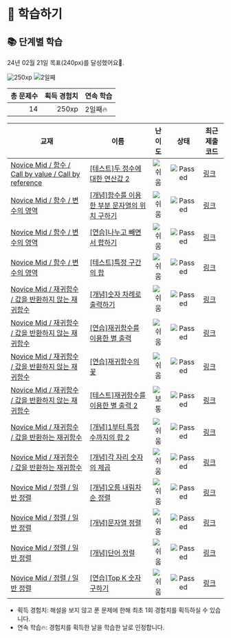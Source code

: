 # 📖 학습하기

## 📚 단계별 학습
24년 02월 21일 목표(240px)를 달성했어요🥳.

![250xp](https://img.shields.io/badge/EXP-250xp-%235cb85c.svg?for-the-badge)
![2일째](https://img.shields.io/badge/연속학습-2일째-%23E34F26.svg?for-the-badge)

|총 문제수|획득 경험치|연속 학습|
|---:|---:|---|
14|250xp|2일째🔥|

|교재|이름|난이도|상태|최근 제출 코드|
|---|---|:---:|:---:|---|
|[Novice Mid / 함수 / Call by value / Call by reference](https://www.codetree.ai/missions?missionId=5)|[[테스트]두 정수에 대한 연산값 2](https://www.codetree.ai/missions/5/problems/operational-values-for-two-integers-2)|![쉬움][easy]|![Passed][passed]|[링크](https://github.com/limhyeseong2da/codetree-TILs/blob/main/240221/%EB%91%90%20%EC%A0%95%EC%88%98%EC%97%90%20%EB%8C%80%ED%95%9C%20%EC%97%B0%EC%82%B0%EA%B0%92%202/operational-values-for-two-integers-2.cpp)|
|[Novice Mid / 함수 / 변수의 영역](https://www.codetree.ai/missions?missionId=5)|[[개념]함수를 이용한 부분 문자열의 위치 구하기](https://www.codetree.ai/missions/5/problems/find-the-location-of-a-substring-using-a-function)|![쉬움][easy]|![Passed][passed]|[링크](https://github.com/limhyeseong2da/codetree-TILs/blob/main/240221/%ED%95%A8%EC%88%98%EB%A5%BC%20%EC%9D%B4%EC%9A%A9%ED%95%9C%20%EB%B6%80%EB%B6%84%20%EB%AC%B8%EC%9E%90%EC%97%B4%EC%9D%98%20%EC%9C%84%EC%B9%98%20%EA%B5%AC%ED%95%98%EA%B8%B0/find-the-location-of-a-substring-using-a-function.cpp)|
|[Novice Mid / 함수 / 변수의 영역](https://www.codetree.ai/missions?missionId=5)|[[연습]나누고 빼면서 합하기](https://www.codetree.ai/missions/5/problems/divide-and-subtract-and-add-up)|![쉬움][easy]|![Passed][passed]|[링크](https://github.com/limhyeseong2da/codetree-TILs/blob/main/240221/%EB%82%98%EB%88%84%EA%B3%A0%20%EB%B9%BC%EB%A9%B4%EC%84%9C%20%ED%95%A9%ED%95%98%EA%B8%B0/divide-and-subtract-and-add-up.cpp)|
|[Novice Mid / 함수 / 변수의 영역](https://www.codetree.ai/missions?missionId=5)|[[테스트]특정 구간의 합](https://www.codetree.ai/missions/5/problems/sum-of-specific-intervals)|![쉬움][easy]|![Passed][passed]|[링크](https://github.com/limhyeseong2da/codetree-TILs/blob/main/240221/%ED%8A%B9%EC%A0%95%20%EA%B5%AC%EA%B0%84%EC%9D%98%20%ED%95%A9/sum-of-specific-intervals.cpp)|
|[Novice Mid / 재귀함수 / 값을 반환하지 않는 재귀함수](https://www.codetree.ai/missions?missionId=5)|[[개념]숫자 차례로 출력하기](https://www.codetree.ai/missions/5/problems/to-output-numerically)|![쉬움][easy]|![Passed][passed]|[링크](https://github.com/limhyeseong2da/codetree-TILs/blob/main/240221/%EC%88%AB%EC%9E%90%20%EC%B0%A8%EB%A1%80%EB%A1%9C%20%EC%B6%9C%EB%A0%A5%ED%95%98%EA%B8%B0/to-output-numerically.cpp)|
|[Novice Mid / 재귀함수 / 값을 반환하지 않는 재귀함수](https://www.codetree.ai/missions?missionId=5)|[[연습]재귀함수를 이용한 별 출력](https://www.codetree.ai/missions/5/problems/star-output-with-recursive-function)|![쉬움][easy]|![Passed][passed]|[링크](https://github.com/limhyeseong2da/codetree-TILs/blob/main/240221/%EC%9E%AC%EA%B7%80%ED%95%A8%EC%88%98%EB%A5%BC%20%EC%9D%B4%EC%9A%A9%ED%95%9C%20%EB%B3%84%20%EC%B6%9C%EB%A0%A5/star-output-with-recursive-function.cpp)|
|[Novice Mid / 재귀함수 / 값을 반환하지 않는 재귀함수](https://www.codetree.ai/missions?missionId=5)|[[연습]재귀함수의 꽃](https://www.codetree.ai/missions/5/problems/the-flower-of-the-recursive-function)|![쉬움][easy]|![Passed][passed]|[링크](https://github.com/limhyeseong2da/codetree-TILs/blob/main/240221/%EC%9E%AC%EA%B7%80%ED%95%A8%EC%88%98%EC%9D%98%20%EA%BD%83/the-flower-of-the-recursive-function.cpp)|
|[Novice Mid / 재귀함수 / 값을 반환하지 않는 재귀함수](https://www.codetree.ai/missions?missionId=5)|[[테스트]재귀함수를 이용한 별 출력 2](https://www.codetree.ai/missions/5/problems/star-output-with-recursive-function-2)|![보통][medium]|![Passed][passed]|[링크](https://github.com/limhyeseong2da/codetree-TILs/blob/main/240221/%EC%9E%AC%EA%B7%80%ED%95%A8%EC%88%98%EB%A5%BC%20%EC%9D%B4%EC%9A%A9%ED%95%9C%20%EB%B3%84%20%EC%B6%9C%EB%A0%A5%202/star-output-with-recursive-function-2.cpp)|
|[Novice Mid / 재귀함수 / 값을 반환하는 재귀함수](https://www.codetree.ai/missions?missionId=5)|[[개념]1부터 특정 수까지의 합 2](https://www.codetree.ai/missions/5/problems/sum-from-1-to-a-certain-number-2)|![쉬움][easy]|![Passed][passed]|[링크](https://github.com/limhyeseong2da/codetree-TILs/blob/main/240221/1%EB%B6%80%ED%84%B0%20%ED%8A%B9%EC%A0%95%20%EC%88%98%EA%B9%8C%EC%A7%80%EC%9D%98%20%ED%95%A9%202/sum-from-1-to-a-certain-number-2.cpp)|
|[Novice Mid / 재귀함수 / 값을 반환하는 재귀함수](https://www.codetree.ai/missions?missionId=5)|[[개념]각 자리 숫자의 제곱](https://www.codetree.ai/missions/5/problems/square-of-each-digit)|![쉬움][easy]|![Passed][passed]|[링크](https://github.com/limhyeseong2da/codetree-TILs/blob/main/240221/%EA%B0%81%20%EC%9E%90%EB%A6%AC%20%EC%88%AB%EC%9E%90%EC%9D%98%20%EC%A0%9C%EA%B3%B1/square-of-each-digit.cpp)|
|[Novice Mid / 정렬 / 일반 정렬](https://www.codetree.ai/missions?missionId=5)|[[개념]오름 내림차순 정렬](https://www.codetree.ai/missions/5/problems/inc-dec-sorting)|![쉬움][easy]|![Passed][passed]|[링크](https://github.com/limhyeseong2da/codetree-TILs/blob/main/240221/%EC%98%A4%EB%A6%84%20%EB%82%B4%EB%A6%BC%EC%B0%A8%EC%88%9C%20%EC%A0%95%EB%A0%AC/inc-dec-sorting.cpp)|
|[Novice Mid / 정렬 / 일반 정렬](https://www.codetree.ai/missions?missionId=5)|[[개념]문자열 정렬](https://www.codetree.ai/missions/5/problems/string-sort)|![쉬움][easy]|![Passed][passed]|[링크](https://github.com/limhyeseong2da/codetree-TILs/blob/main/240221/%EB%AC%B8%EC%9E%90%EC%97%B4%20%EC%A0%95%EB%A0%AC/string-sort.cpp)|
|[Novice Mid / 정렬 / 일반 정렬](https://www.codetree.ai/missions?missionId=5)|[[개념]단어 정렬](https://www.codetree.ai/missions/5/problems/sorting-words)|![쉬움][easy]|![Passed][passed]|[링크](https://github.com/limhyeseong2da/codetree-TILs/blob/main/240221/%EB%8B%A8%EC%96%B4%20%EC%A0%95%EB%A0%AC/sorting-words.cpp)|
|[Novice Mid / 정렬 / 일반 정렬](https://www.codetree.ai/missions?missionId=5)|[[연습]Top K 숫자 구하기](https://www.codetree.ai/missions/5/problems/kth-number)|![쉬움][easy]|![Passed][passed]|[링크](https://github.com/limhyeseong2da/codetree-TILs/blob/main/240221/Top%20K%20%EC%88%AB%EC%9E%90%20%EA%B5%AC%ED%95%98%EA%B8%B0/kth-number.cpp)|


* 획득 경험치: 해설을 보지 않고 푼 문제에 한해 최초 1회 경험치를 획득하실 수 있습니다.
* 연속 학습🔥: 경험치를 획득한 날을 학습한 날로 인정합니다.










[b5]: https://img.shields.io/badge/Bronze_5-%235D3E31.svg
[b4]: https://img.shields.io/badge/Bronze_4-%235D3E31.svg
[b3]: https://img.shields.io/badge/Bronze_3-%235D3E31.svg
[b2]: https://img.shields.io/badge/Bronze_2-%235D3E31.svg
[b1]: https://img.shields.io/badge/Bronze_1-%235D3E31.svg
[s5]: https://img.shields.io/badge/Silver_5-%23394960.svg
[s4]: https://img.shields.io/badge/Silver_4-%23394960.svg
[s3]: https://img.shields.io/badge/Silver_3-%23394960.svg
[s2]: https://img.shields.io/badge/Silver_2-%23394960.svg
[s1]: https://img.shields.io/badge/Silver_1-%23394960.svg
[g5]: https://img.shields.io/badge/Gold_5-%23FFC433.svg
[g4]: https://img.shields.io/badge/Gold_4-%23FFC433.svg
[g3]: https://img.shields.io/badge/Gold_3-%23FFC433.svg
[g2]: https://img.shields.io/badge/Gold_2-%23FFC433.svg
[g1]: https://img.shields.io/badge/Gold_1-%23FFC433.svg
[p5]: https://img.shields.io/badge/Platinum_5-%2376DDD8.svg
[p4]: https://img.shields.io/badge/Platinum_4-%2376DDD8.svg
[p3]: https://img.shields.io/badge/Platinum_3-%2376DDD8.svg
[p2]: https://img.shields.io/badge/Platinum_2-%2376DDD8.svg
[p1]: https://img.shields.io/badge/Platinum_1-%2376DDD8.svg
[passed]: https://img.shields.io/badge/Passed-%23009D27.svg
[failed]: https://img.shields.io/badge/Failed-%23D24D57.svg
[easy]: https://img.shields.io/badge/쉬움-%235cb85c.svg?for-the-badge
[medium]: https://img.shields.io/badge/보통-%23FFC433.svg?for-the-badge
[hard]: https://img.shields.io/badge/어려움-%23D24D57.svg?for-the-badge
